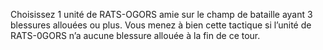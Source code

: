 Choisissez 1 unité de RATS-OGORS
amie sur le champ de bataille ayant 3 blessures allouées
ou plus. Vous menez à bien cette tactique si l’unité
de RATS-0GORS n’a aucune blessure allouée à la
fin de ce tour.
